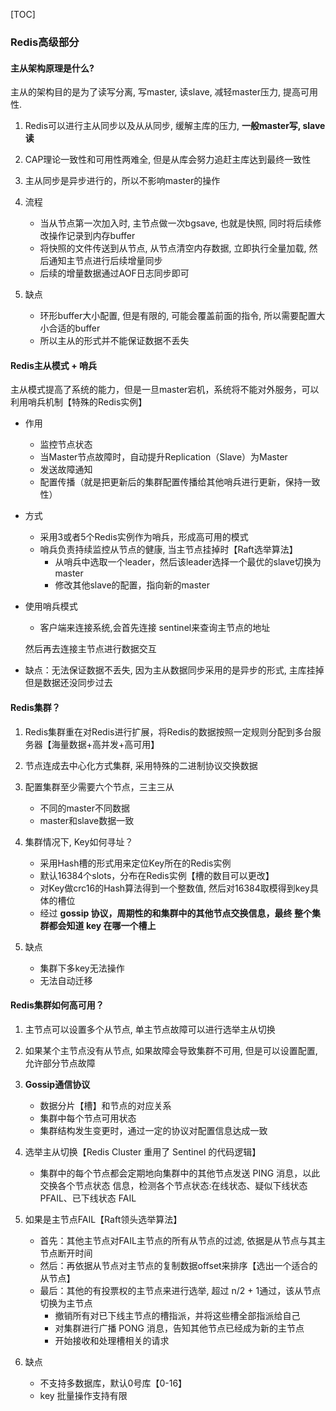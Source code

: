 [TOC]

### Redis高级部分

#### 主从架构原理是什么?

主从的架构目的是为了读写分离, 写master, 读slave, 减轻master压力, 提高可用性. 

1.  Redis可以进行主从同步以及从从同步, 缓解主库的压力, **一般master写, slave读**

2.  CAP理论一致性和可用性两难全, 但是从库会努力追赶主库达到最终一致性

3.  主从同步是异步进行的，所以不影响master的操作

4.  流程
    *   当从节点第一次加入时, 主节点做一次bgsave, 也就是快照, 同时将后续修改操作记录到内存buffer
    *   将快照的文件传送到从节点, 从节点清空内存数据, 立即执行全量加载, 然后通知主节点进行后续增量同步
    *   后续的增量数据通过AOF日志同步即可

5.  缺点
    *   环形buffer大小配置, 但是有限的, 可能会覆盖前面的指令, 所以需要配置大小合适的buffer
    *   所以主从的形式并不能保证数据不丢失


#### Redis主从模式 + 哨兵

主从模式提高了系统的能力，但是一旦master宕机，系统将不能对外服务，可以利用哨兵机制【特殊的Redis实例】

-   作用

    *   监控节点状态
    *   当Master节点故障时，自动提升Replication（Slave）为Master
    *   发送故障通知
    *   配置传播（就是把更新后的集群配置传播给其他哨兵进行更新，保持一致性）

-   方式

    -   采用3或者5个Redis实例作为哨兵，形成高可用的模式
    -   哨兵负责持续监控从节点的健康, 当主节点挂掉时【Raft选举算法】
        *   从哨兵中选取一个leader，然后该leader选择一个最优的slave切换为master
        *   修改其他slave的配置，指向新的master

-   使用哨兵模式

    *   客户端来连接系统,会首先连接 sentinel来查询主节点的地址

    然后再去连接主节点进行数据交互

-   缺点：无法保证数据不丢失, 因为主从数据同步采用的是异步的形式, 主库挂掉但是数据还没同步过去

#### Redis集群？

1.  Redis集群重在对Redis进行扩展，将Redis的数据按照一定规则分配到多台服务器【海量数据+高并发+高可用】
2.  节点连成去中心化方式集群, 采用特殊的二进制协议交换数据
3.  配置集群至少需要六个节点，三主三从
    *   不同的master不同数据
    *   master和slave数据一致
4.  集群情况下, Key如何寻址？

    *   采用Hash槽的形式用来定位Key所在的Redis实例
    *   默认16384个slots，分布在Redis实例【槽的数目可以更改】
    *   对Key做crc16的Hash算法得到一个整数值, 然后对16384取模得到key具体的槽位
    *   经过 **gossip 协议，周期性的和集群中的其他节点交换信息，最终 整个集群都会知道 key 在哪一个槽上**
5.  缺点
    *   集群下多key无法操作
    *   无法自动迁移

#### Redis集群如何高可用？

1.  主节点可以设置多个从节点, 单主节点故障可以进行选举主从切换
2.  如果某个主节点没有从节点, 如果故障会导致集群不可用, 但是可以设置配置, 允许部分节点故障
3.  **Gossip通信协议**
    *   数据分片【槽】和节点的对应关系
    *   集群中每个节点可用状态
    *   集群结构发生变更时，通过一定的协议对配置信息达成一致
4.  选举主从切换【Redis Cluster 重用了 Sentinel 的代码逻辑】
    *   集群中的每个节点都会定期地向集群中的其他节点发送 PING 消息，以此交换各个节点状态 信息，检测各个节点状态:在线状态、疑似下线状态 PFAIL、已下线状态 FAIL
5.  如果是主节点FAIL【Raft领头选举算法】

    *   首先：其他主节点对FAIL主节点的所有从节点的过滤, 依据是从节点与其主节点断开时间
    *   然后：再依据从节点对主节点的复制数据offset来排序【选出一个适合的从节点】
    *   最后：其他的有投票权的主节点来进行选举, 超过 n/2 + 1通过，该从节点切换为主节点
        *   撤销所有对已下线主节点的槽指派，并将这些槽全部指派给自己
        *   对集群进行广播 PONG 消息，告知其他节点已经成为新的主节点
        *   开始接收和处理槽相关的请求
6.  缺点
    *   不支持多数据库，默认0号库【0-16】
    *   key 批量操作支持有限
